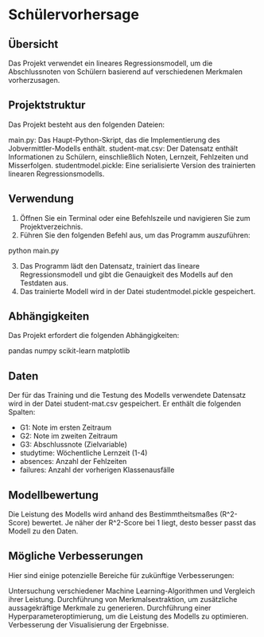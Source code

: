 # Schülervorhersage

## Übersicht
Das Projekt verwendet ein lineares Regressionsmodell, um die Abschlussnoten von Schülern basierend auf verschiedenen Merkmalen vorherzusagen.

## Projektstruktur
Das Projekt besteht aus den folgenden Dateien:

main.py: Das Haupt-Python-Skript, das die Implementierung des Jobvermittler-Modells enthält.
student-mat.csv: Der Datensatz enthält Informationen zu Schülern, einschließlich Noten, Lernzeit, Fehlzeiten und Misserfolgen.
studentmodel.pickle: Eine serialisierte Version des trainierten linearen Regressionsmodells.


## Verwendung
  
1. Öffnen Sie ein Terminal oder eine Befehlszeile und navigieren Sie zum Projektverzeichnis.
2. Führen Sie den folgenden Befehl aus, um das Programm auszuführen:

python main.py
  
3. Das Programm lädt den Datensatz, trainiert das lineare Regressionsmodell und gibt die Genauigkeit des Modells auf den Testdaten aus.
4. Das trainierte Modell wird in der Datei studentmodel.pickle gespeichert.

## Abhängigkeiten
Das Projekt erfordert die folgenden Abhängigkeiten:

pandas
numpy
scikit-learn
matplotlib
  
## Daten
Der für das Training und die Testung des Modells verwendete Datensatz wird in der Datei student-mat.csv gespeichert. Er enthält die folgenden Spalten:

- G1: Note im ersten Zeitraum
- G2: Note im zweiten Zeitraum
- G3: Abschlussnote (Zielvariable)
- studytime: Wöchentliche Lernzeit (1-4)
- absences: Anzahl der Fehlzeiten
- failures: Anzahl der vorherigen Klassenausfälle
  
## Modellbewertung
Die Leistung des Modells wird anhand des Bestimmtheitsmaßes (R^2-Score) bewertet. Je näher der R^2-Score bei 1 liegt, desto besser passt das Modell zu den Daten.

## Mögliche Verbesserungen
Hier sind einige potenzielle Bereiche für zukünftige Verbesserungen:

Untersuchung verschiedener Machine Learning-Algorithmen und Vergleich ihrer Leistung.
Durchführung von Merkmalsextraktion, um zusätzliche aussagekräftige Merkmale zu generieren.
Durchführung einer Hyperparameteroptimierung, um die Leistung des Modells zu optimieren.
Verbesserung der Visualisierung der Ergebnisse.
